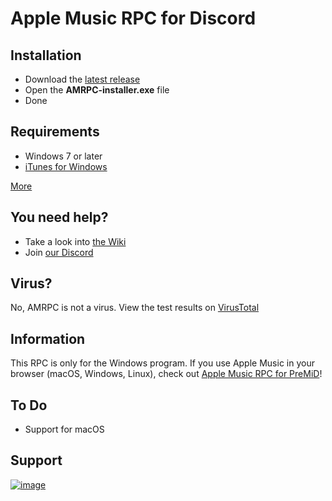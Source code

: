 # Apple Music RPC for Discord

## Installation
* Download the [latest release](https://github.com/N0chteil/Apple-Music-RPC/releases/latest)
* Open the **AMRPC-installer.exe** file
* Done

## Requirements
* Windows 7 or later
* [iTunes for Windows](https://www.microsoft.com/p/itunes/9pb2mz1zmb1s?rtc=1&activetab=pivot:overviewtab)

[More](https://github.com/N0chteil-Productions/Apple-Music-RPC/wiki/Installation)

## You need help?
* Take a look into [the Wiki](https://github.com/N0chteil-Productions/Apple-Music-RPC/wiki)
* Join [our Discord](https://discord.gg/APDghNfJhQ)

## Virus?
No, AMRPC is not a virus. View the test results on [VirusTotal](https://www.virustotal.com/gui/file/92bc47c327ee2be03b2ae21d64c0370e4dfa52bd57b7aa42ddcbef549aa153b3/detection)

## Information
This RPC is only for the Windows program. If you use Apple Music in your browser (macOS, Windows, Linux), check out [Apple Music RPC for PreMiD](https://premid.app/store/presences/Apple%20Music)!

## To Do
* Support for macOS

## Support
<a href="https://www.patreon.com/bePatron?u=31820782">![image](https://user-images.githubusercontent.com/53608074/125461244-94dbe2d6-c43c-47f3-b732-ab9edc6b4a23.png)</a>
